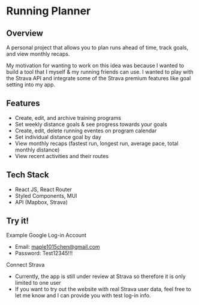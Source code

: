 # Running Planner 

## Overview 

A personal project that allows you to plan runs ahead of time, track goals, and view monthly recaps. 

My motivation for wanting to work on this idea was because I wanted to build a tool that I myself & my running friends can use. I wanted to play with the Strava API and integrate some of the Strava premium features like goal setting into my app. 

## Features

- Create, edit, and archive training programs
- Set weekly distance goals & see progress towards your goals
- Create, edit, delete running eventes on program calendar
- Set individual distance goal by day 
- View monthly recaps (fastest run, longest run, average pace, total monthly distance)
- View recent activities and their routes 

## Tech Stack 

- React JS, React Router
- Styled Components, MUI 
- API (Mapbox, Strava)


## Try it!

Example Google Log-in Account
- Email: maple1015chen@gmail.com
- Password: Test12345!!!


Connect Strava 
- Currently, the app is still under review at Strava so therefore it is only limited to one user 
- If you want to try out the website with real Strava user data, feel free to let me know and I can provide you with test log-in info. 


